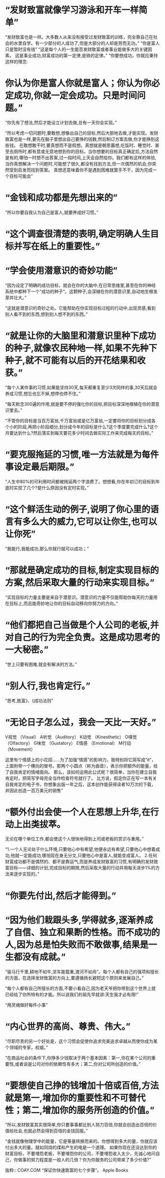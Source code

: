 # “发财致富就像学习游泳和开车一样简单”

“发财致富也是一样。大多数人从来没有接受过发财致富的训练，完全靠自己在社会的水里自学。有一少部分的人成功了,但是大部分的人却是劳而无功。”
“你是富人 只是暂时没有钱”
“这是每个人的一生能否发财致富或者事业能做多大的关键因素。
这是事业成功,财富成功的第一定律,是铁的定律。”
“你要想成功，你就应秉持这样的理念:
# 你认为你是富人你就是富人；你认为你必定成功,你就一定会成功。只是时间问题。”

“你先有了想法,然后才能设立计划去做,总有一天你会实现。”

“所以考虑一切问题时,要敢想,想像出自己的目标,然后大胆地去做,才能实现。发财致富也是一样,要先在脑子里想出自己要挣的钱数,然后制订方案去做,你才能挣到这些钱。
在敢想敢干时,要真想而不是假想。真想就是朝思暮想,吃饭时、睡觉时、甚至去厕所时,都有意或无意地想到你的目标。当你想要的目标真正确定后,方法自然是有的,哪怕一时想不出答案,过一段时间,上天会自然给你。我们都有这样的体验,当你真想解决一个问题时,可能想了很久,都没有找到方法,但一次偶然的机会,你突然受到启发而找到答案。
真想还意味着你不是遇到困难就罢手不干，因为完成一个目标可能会”

# “金钱和成功都是先想出来的”

“所以你要自我认为自己是富人,就要养成好习惯。”

# “这个调查很清楚的表明,确定明确人生目标并写在纸上的重要性。”

# “学会使用潜意识的奇妙功能”
“因为设定了明确的成功目标，就会在你的大脑中,在日常思维里,甚至在你的神经系统中都种下一个“成功的种子”。这颗种子,会深植在你的潜意识里,自动地生根发芽并壮大。”

“这就是潜意识的奇妙之处。它能帮助在你实现目标过程的行动中,出现灵感,看到别人看不到的东西,想到别人想不到的东西。”

# “就是让你的大脑里和潜意识里种下成功的种子,就像农民种地一样,如果不先种下种子,就不可能有以后的开花结果和收获。”

“每个人某件事的习惯,如果能坚持30天,每天都重复至少3次同样的事,30天后就会养成习惯,想忘也忘不掉,想停也停不住。”

“每天默念300遍的作用,就是要不停的强化你的目标,把目标深深地根植在你的潜意识里去。”

“不管你的目标是当百万富翁,千万富翁或是亿万富翁,一定要将你的目标划分成各个小的阶段,再把小阶段细分,划分成今年的目标是什么?这个季度要完成什么?这个月要达到什么?然后落实到每天要花多少时间去做实际工作来完成每天的目标。”

# “要克服拖延的习惯,唯一方法就是为每件事设定最后期限。”
“人生中80%的可利用时间都被拖延两个字浪费了。想想看,你在年初订的目标到年底时实现了几个?是什么原因没有定时实现。”

# “这个鲜活生动的例子,说明了你心里的语言有多么大的威力,它可以让你生,也可以让你死”

“我能行,我能成功,那么你就行就可以成功；”
# “那就是确定成功的目标,制定实现目标的方案,然后采取大量的行动来实现目标。”

“实现目标的力量主要是来自于潜意识。潜意识的力量不仅能帮助你每天的力量用在目标上,而且能奇妙地让你的目标自动移向你努力的方向。”

# “他们都把自己当做是个人公司的老板,并对自己的行为完全负责。这是成功思考的一大秘密。”

“世上只要有困难,就会有解决的方法。”

# “别人行,我也肯定行。”

 “思考,致富》、《成功法则”

# “无论日子怎么过，我会一天比一天好。”

V视觉 （Visual）
A听觉 （Auditory）
K动觉 （Kinesthetic）
O嗅觉 （Olfactory）
G味觉 （Gustatory）
E情感 （Emotional）
M行动 （Movement）

这里有个情感上的小花招……为了加强“情感”的影响力，我特别将它简写成“ё”，上面附带一个横向的冒号。那两个小圆点（称为曲音），表示你把额外的能量，给了自我肯定的情绪面向。
那么，该如何运用此公式呢？很简单，当你在建立自我肯定时，把简写字母完全当作检查符号就行了。
比方说，假定你正在写一本有关自我肯定的电子书，你想象出版一年之后，这本创作能获得读者10万次的下载，并因此创造一百万美元的销售”

# “额外付出会使一个人在思想上升华,在行动上出类拔萃。
无论在哪个单位工作,都会使这个人很快地得到上司或老板的赏识与重用。”

“1.一个人无论处于什么环境,只要他心中有希望,他便永远有希望,只要他心中想着成功,他就一定能成功,哪怕现在身无分文,只要他心中是富人,就能变成富人。
2.任何财富成功都不是偶然的、都不是靠运气,而是养成发财致富的习惯,有明确的发财致富目标——详细的计划,完成目标的期限,然后采取大量的行动并用每天进步1%的方法来逐步实现的。”

# “你要先付出,然后才能得到。”

# “因为他们栽跟头多,学得就多,逐渐养成了自信、独立和果断的性格。而不成功的人,因为总是怕失败而不敢做事,结果是一生都没有成就。”

“骏马行千里,耕地不如牛,坚车能载重,渡河不如舟”。每个人都有自己的强项和擅长的方面，在选择发财致富的方向上,要遵循扬长避短这个原则来发展自己。”

“每个人都有自己所擅长的方面,不要小看自己,因为老天爷把你带到这个世界上就已经给了你所特有的才能。所以说我们的祖先早就讲:天生我才必有用!”

“用灵魂做好每件小事”

# “内心世界的高尚、尊贵、伟大。”

“尽职尽责的另一个好处是，这个习惯会促使你追求完美追求卓越从而使你成为某个领域的专家，权威。”

“在商品社会的条件下,你挣多少钱取决于两个基本因素：第一,你在某个公司的重要性,或者说是公司对你的依赖性有多大；第二,你对公司所创造的价值。”

# “要想使自己挣的钱增加十倍或百倍,方法就是第一,增加你的重要性和不可替代性；第二,增加你的服务所创造的价值。”

“所以,发财致富其实很简单,你只要事事都比别人努力百倍,你就会创造出百倍的价值给社会,也就必然会得到百倍的金钱回报。”

“金钱就像物理学中的能量，它是等量转换而来的。你想得到多大的量，你就应该付出多大的量。就如同烧的煤和产生的电是一个道理。
如果你现在还没达到你的财富目标，不要埋怨老板，不要埋怨你的公司，不要埋怨收入太少，先诚心地问自己，你做事的努力程度是一般人的几倍？你为你服务的公司带来了多少价值?”

抜粋:: COAY.COM  “保证你快速致富的七个步骤”。 Apple Books  
